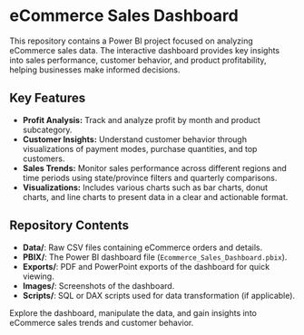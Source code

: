 # eCommerce Sales Dashboard

This repository contains a Power BI project focused on analyzing eCommerce sales data. The interactive dashboard provides key insights into sales performance, customer behavior, and product profitability, helping businesses make informed decisions. 

## Key Features

- **Profit Analysis:** Track and analyze profit by month and product subcategory.
- **Customer Insights:** Understand customer behavior through visualizations of payment modes, purchase quantities, and top customers.
- **Sales Trends:** Monitor sales performance across different regions and time periods using state/province filters and quarterly comparisons.
- **Visualizations:** Includes various charts such as bar charts, donut charts, and line charts to present data in a clear and actionable format.

## Repository Contents

- **Data/**: Raw CSV files containing eCommerce orders and details.
- **PBIX/**: The Power BI dashboard file (`Ecommerce_Sales_Dashboard.pbix`).
- **Exports/**: PDF and PowerPoint exports of the dashboard for quick viewing.
- **Images/**: Screenshots of the dashboard.
- **Scripts/**: SQL or DAX scripts used for data transformation (if applicable).

Explore the dashboard, manipulate the data, and gain insights into eCommerce sales trends and customer behavior.
